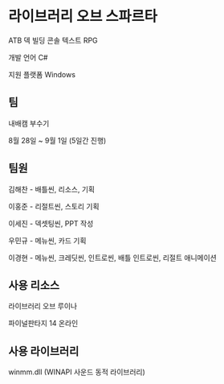 # 라이브러리 오브 스파르타
ATB 덱 빌딩 콘솔 텍스트 RPG

개발 언어 C#

지원 플랫폼 Windows
## 팀
내배캠 부수기

8월 28일 ~ 9월 1일 (5일간 진행)
## 팀원
김해찬 - 배틀씬, 리소스, 기획

이홍준 - 리절트씬, 스토리 기획

이세진 - 덱셋팅씬, PPT 작성

우민규 - 메뉴씬, 카드 기획

이경현 - 메뉴씬, 크레딧씬, 인트로씬, 배틀 인트로씬, 리절트 애니메이션
## 사용 리소스
라이브러리 오브 루이나

파이널판타지 14 온라인
## 사용 라이브러리
winmm.dll (WINAPI 사운드 동적 라이브러리)

